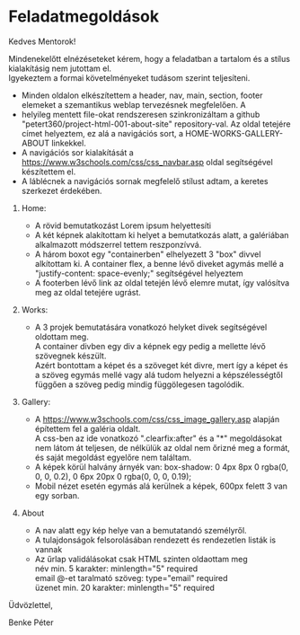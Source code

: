 # Feladatmegoldások

Kedves Mentorok!

Mindenekelőtt elnézéseteket kérem, hogy a feladatban a tartalom és a stílus kialakításig nem jutottam el.  
Igyekeztem a formai követelményeket tudásom szerint teljesíteni.

* Minden oldalon elkészítettem a header, nav, main, section, footer elemeket a szemantikus weblap tervezésnek megfelelően. A
*  helyileg mentett file-okat rendszeresen szinkronizáltam a github "petert360/project-html-001-about-site" repository-val. Az oldal tetejére címet helyeztem, ez alá a navigációs sort, a HOME-WORKS-GALLERY-ABOUT linkekkel.  
* A navigációs sor kialakítását a https://www.w3schools.com/css/css_navbar.asp oldal segítségével készítettem el.  
* A láblécnek a navigációs sornak megfelelő stílust adtam, a keretes szerkezet érdekében.

1. Home:
    * A rövid bemutatkozást Lorem ipsum helyettesíti
    * A két képnek alakítottam ki helyet a bemutatkozás alatt, a galériában alkalmazott módszerrel tettem reszponzívvá.
    * A három boxot egy "containerben" elhelyezett 3 "box" divvel alkítottam ki. A container flex, a benne lévő diveket agymás mellé a "justify-content: space-evenly;" segítségével helyeztem
    * A footerben lévő link az oldal tetején lévő elemre mutat, így valósítva meg az oldal tetejére ugrást.

2. Works: 
    * A 3 projek bemutatására vonatkozó helyket divek segítségével oldottam meg.  
    A container divben egy div a képnek egy pedig a mellette lévő szövegnek készült.  
    Azért bontottam a képet és a szöveget két divre, mert így a képet és a szöveg egymás mellé vagy alá tudom helyezni a képszélességtől függően a szöveg pedig mindig függölegesen tagolódik.

3. Gallery: 
    * A https://www.w3schools.com/css/css_image_gallery.asp alapján építettem fel a galéria oldalt.  
    A css-ben az ide vonatkozó ".clearfix:after" és a "*" megoldásokat nem látom át teljesen, de nélkülük az oldal nem őrizné meg a formát, és saját megoldást egyelőre nem találtam.
    * A képek körül halvány árnyék van: box-shadow: 0 4px 8px 0 rgba(0, 0, 0, 0.2), 0 6px 20px 0 rgba(0, 0, 0, 0.19);
    * Mobil nézet esetén egymás alá kerülnek a képek, 600px felett 3 van egy sorban.

4. About
    * A nav alatt egy kép helye van a bemutatandó személyről.
    * A tulajdonságok felsorolásában rendezett és rendezetlen listák is vannak
    * Az űrlap validálásokat csak HTML szinten oldaottam meg  
        név min. 5 karakter: minlength="5" required  
        email @-et taralmató szöveg: type="email" required  
        üzenet min. 20 karakter: minlength="5" required  

Üdvözlettel,

Benke Péter
